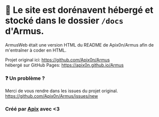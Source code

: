# 🌟 Le site est dorénavent hébergé et stocké dans le dossier `/docs` d'Armus.

ArmusWeb était une version HTML du README de Apix0n/Armus afin de m'entraîner à coder en HTML.

Projet original ici: https://github.com/Apix0n/Armus  
hébergé sur GitHub Pages: https://apix0n.github.io/Armus

### ❓ Un problème ?

Merci de vous rendre dans les issues du projet original. https://github.com/Apix0n/Armus/issues/new

### Créé par [Apix](https://github.com/Apix0n) avec <3
